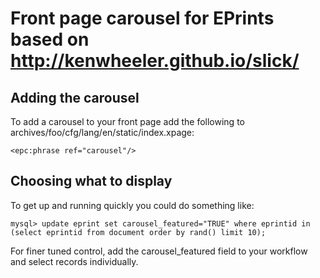 # Front page carousel for EPrints based on http://kenwheeler.github.io/slick/

## Adding the carousel

To add a carousel to your front page add the following to archives/foo/cfg/lang/en/static/index.xpage:

````
<epc:phrase ref="carousel"/>
````

## Choosing what to display

To get up and running quickly you could do something like:

```
mysql> update eprint set carousel_featured="TRUE" where eprintid in (select eprintid from document order by rand() limit 10);
```

For finer tuned control, add the carousel_featured field to your workflow and select records individually.
